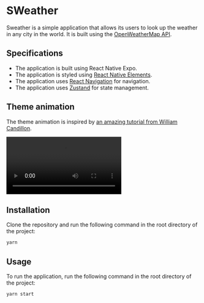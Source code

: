 # SWeather

Sweather is a simple application that allows its users to look up the weather in any city in the world. It is built using the [OpenWeatherMap API](https://openweathermap.org/api).

## Specifications

- The application is built using React Native Expo.
- The application is styled using [React Native Elements](https://reactnativeelements.com/).
- The application uses [React Navigation](https://reactnavigation.org/) for navigation.
- The application uses [Zustand](https://github.com/pmndrs/zustand) for state management.

## Theme animation

The theme animation is inspired by [an amazing tutorial from William Candillon](https://www.youtube.com/watch?v=vKYEFpO06Tk&ab_channel=WilliamCandillon).

![Animation demo](https://github.com/tagizade-samir/sweather/blob/dev/assets/theme_animation_video.mov?raw=true)

## Installation

Clone the repository and run the following command in the root directory of the project:

```bash
yarn
```

## Usage

To run the application, run the following command in the root directory of the project:

```bash
yarn start
```

